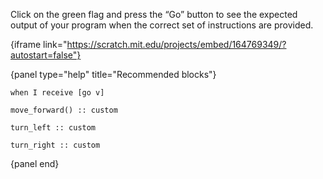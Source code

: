Click on the green flag and press the “Go” button to see the expected output of your program when the correct set of instructions are provided.

{iframe link="https://scratch.mit.edu/projects/embed/164769349/?autostart=false"}


{panel type="help" title="Recommended blocks"}

```scratch:split:random
when I receive [go v]

move_forward() :: custom

turn_left :: custom

turn_right :: custom
```

{panel end}
